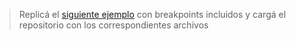 > Replicá el [siguiente ejemplo](https://4ntmp.csb.app/) con breakpoints incluidos y cargá el repositorio con los correspondientes archivos